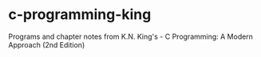 # c-programming-king
Programs and chapter notes from K.N. King's - C Programming: A Modern Approach (2nd Edition)
